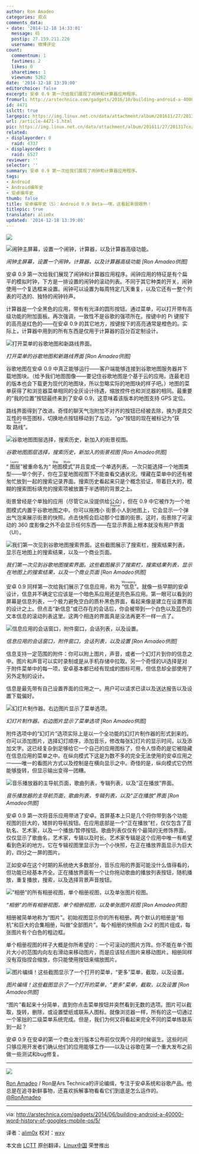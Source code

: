 ```yaml
---
author: Ron Amadeo
categories: 观点
comments_data:
- date: '2014-12-18 14:33:01'
  message: 码
  postip: 27.159.211.226
  username: 微博评论
count:
  commentnum: 1
  favtimes: 2
  likes: 0
  sharetimes: 1
  viewnum: 5262
date: '2014-12-18 13:39:00'
editorchoice: false
excerpt: 安卓 0.9 第一次给我们展现了闹钟和计算器应用程序。
fromurl: http://arstechnica.com/gadgets/2016/10/building-android-a-40000-word-history-of-googles-mobile-os/5/
id: 4471
islctt: true
largepic: https://img.linux.net.cn/data/attachment/album/201611/27/201317cnz2b2hhwtmnfdmh.jpg
url: /article-4471-1.html
pic: https://img.linux.net.cn/data/attachment/album/201611/27/201317cnz2b2hhwtmnfdmh.jpg.thumb.jpg
related:
- displayorder: 0
  raid: 4337
- displayorder: 0
  raid: 6527
reviewer: ''
selector: ''
summary: 安卓 0.9 第一次给我们展现了闹钟和计算器应用程序。
tags:
- Android
- Android编年史
- 安卓编年史
thumb: false
title: 安卓编年史（5）：Android 0.9 Beta——嘿，这看起来很眼熟！
titlepic: true
translator: alim0x
updated: '2014-12-18 13:39:00'
---
```


![](/data/attachment/album/201611/27/201317cnz2b2hhwtmnfdmh.jpg)


![闹钟主屏幕，设置一个闹钟，计算器，以及计算器高级功能。](/data/attachment/album/201412/17/234155euzfgf5vkrke4kos.png)


*闹钟主屏幕，设置一个闹钟，计算器，以及计算器高级功能 [Ron Amadeo供图]*


安卓 0.9 第一次给我们展现了闹钟和计算器应用程序。闹钟应用的特征是有个扁平的模拟时钟，下方是一排设置的闹钟的滚动列表。不同于其它种类的开关，闹钟使用一个复选框来设置。闹钟可以设置为每周特定几天重复，以及它还有一整个列表的可选的、独特的闹钟铃声。


计算器是一个全黑色的应用，带有有光泽的圆形按钮。通过菜单，可以打开带有高级功能的附加面板。再次强调，一致性不是谷歌的强项所在。按键中的 Pi 键按下的高亮是红色的——在安卓 0.9 的其它地方，按键按下的高亮通常是橙色的。实际上，计算器中用到的所有东西是仅用于计算器的百分百定制设计。


![打开菜单的谷歌地图和新路线界面。](/data/attachment/album/201412/17/234156gmfmfhscg0gm22hg.png)


*打开菜单的谷歌地图和新路线界面 [Ron Amadeo供图]*


谷歌地图在安卓 0.9 中真正能够运行——客户端能够连接到谷歌地图服务器并下载地图块。（给予我们地图图像——要记住谷歌地图是个基于云的应用。连最老旧的版本也会下载更为现代的地图块，所以忽略实际的地图块的样子吧。）地图的菜单获得了和浏览器菜单相同的全灰设计待遇，缩放控件也和浏览器的相同。最重要的“我的位置”按钮最终来到了安卓 0.9，这意味着该版本的地图支持 GPS 定位。


路线界面得到了改进。奇怪的聊天气泡附加不对齐的按钮已经被去除，换为更具交互性的书签图标，切换地点按钮移动到了左边，“go”按钮的现在被标记为“获取<ruby> 路线 <rp>  （ </rp> <rt>  Route </rt> <rp>  ） </rp></ruby>”。


![谷歌地图图层选择，搜索历史，新加入的街景视图。](/data/attachment/album/201412/17/234157tl57ye07lfxy43e4.png)


*谷歌地图图层选择，搜索历史，新加入的街景视图 [Ron Amadeo供图]*


“<ruby> 图层 <rp>  （ </rp> <rt>  Layers </rt> <rp>  ） </rp></ruby>”被重命名为“<ruby> 地图模式 <rp>  （ </rp> <rt>  Map Mode </rt> <rp>  ） </rp></ruby>”并且变成一个单选列表。一次只能选择一个地图类型——举个例子，你在卫星地图视图下不能查看交通状况。埋藏在菜单中的还有被匆忙放到一起的搜索记录界面。搜索历史看起来只是个概念验证，带着巨大的，模糊的搜索图标填充的搜索项被放置于半透明的背景之上。


街景曾经是个单独的应用（尽管它从没提供给公众），但在 0.9 中它被作为一个地图模式内置于谷歌地图之中。你可以拖拽小<ruby> 街景小人 <rp>  （ </rp> <rt>  Pegman </rt> <rp>  ） </rp></ruby>到地图上，它会显示一个弹出气泡来展示街景的快照。点击快照会启动那个位置的街景。这时，街景除了可滚动的 360 度影像之外不会显示任何东西——在显示界面上根本就没有用户界面（UI）。


![我们第一次见到谷歌地图搜索界面。这些截图展示了搜索栏，搜索结果列表，显示在地图上的搜索结果，以及一个商业页面。 ](/data/attachment/album/201412/17/234158kiqidezz9azjm9dg.png)


*我们第一次见到谷歌地图搜索界面。这些截图展示了搜索栏，搜索结果列表，显示在地图上的搜索结果，以及一个商业页面 [Ron Amadeo供图]*


安卓 0.9 同样第一次给我们展示了信息应用，称为<ruby> “信息” <rp>  （ </rp> <rt>  Messaging </rt> <rp>  ） </rp></ruby>。就像一些早期的安卓设计，信息并不确定它应该是一个暗色系应用还是亮色系应用。第一眼可以看到的屏幕是信息列表，一个极力避免空白的质朴黑色界面，看起来像是建立在设置界面的设计之上。但点击“新信息”或已存在的会话后，你会被带到一个白色以及蓝色的文本信息的滚动列表这里。这两个相连的界面真是没法再更不一样一点了。


![信息应用的会话窗口，附件窗口，会话列表，以及设置。](/data/attachment/album/201412/17/234200shek3heegheg0h92.png)


*信息应用的会话窗口，附件窗口，会话列表，以及设置 [Ron Amadeo供图]*


信息支持一定范围的附件：你可以附上图片，声音，或者一个幻灯片到你的信息之中。图片和声音可以实时录制或是从手机存储中拉取。另一个奇怪的UI选择是对于附件菜单中的每一项，安卓基本都已经有现成的图标可用，但信息却全部使用了另外定制的设计。


信息是最先带有自己设置界面的应用之一。用户可以请求已读以及送达报告以及设置下载偏好。


![幻灯片制作器。右边图片显示了菜单选项。](/data/attachment/album/201412/17/234201lq1a8al1aovdc3kk.png)


*幻灯片制作器。右边图片显示了菜单选项 [Ron Amadeo供图]*


附件选项中的“幻灯片”选项实际上是以一个全功能的幻灯片制作器的形式到来的。你可以添加图片，选择幻灯顺序，添加音乐，修改每张幻灯片的显示时间，以及添加文字。这已经复杂到足够给它一个自己的应用图标了，但令人惊奇的是它被隐藏在信息应用的菜单之中。在纵向模式下这是为数不多的完全无法使用的安卓应用之一——唯一的看图片方式以及控制是在横向显示之中。奇怪的是，纵向模式它仍然能够旋转，但显示输出变得一团糟。


![音乐播放器的主导航页面，歌曲列表，专辑列表，以及“正在播放”界面。](/data/attachment/album/201412/17/234202y00b0se0kzeneqjv.png)


*音乐播放器的主导航页面，歌曲列表，专辑列表，以及“正在播放”界面 [Ron Amadeo供图]*


安卓 0.9 第一次将音乐应用带进了安卓。首屏基本上只是几个将你带到各个功能视图的巨大的，矮胖的导航按钮。在应用底部是一个“正在播放”栏，仅仅包含了音轨名、艺术家，以及一个播放/暂停按钮。歌曲列表仅仅有个最简的无修饰界面，仅仅显示了歌曲名，艺术家，专辑以及时长。艺术家专辑是这个应用中唯一有希望看到色彩的地方。它在专辑视图里显示为一个小快照，在正在播放界面显示为巨大的，四分之一屏的图片。


正如安卓在这个时期的系统绝大多数部分，音乐应用的界面可能没什么值得看的，但功能已经基本齐全。正在播放界面有一个让你拖动歌曲的播放列表按钮，随机播放，重复播放，搜索，以及选择背景声音按钮。


![“相册”的所有相册视图，单个相册视图，以及单张图片视图。](/data/attachment/album/201412/17/234204e1zfgfucadpfyag4.png)


*“相册”的所有相册视图，单个相册视图，以及单张图片视图 [Ron Amadeo供图]*


相册被简单地称为“图片”。初始视图显示你的所有相册。两个默认的相册是“相机”和巨大的合集相册，叫做“全部图片”。每个相册的快照由 2x2 的图片组成，每张图片有个白色的粗边框。


单个相册视图的样子大概是你所希望的：一个可滚动的图片方阵。你不能在单个图片大小的范围内向左右滑动来移动图片，而是应该轻点图片来移动图片。相册同样没有双指捏合缩放，你只能使用按钮来缩放图片。


![图片编缉！这些截图显示了一个打开的菜单，“更多”菜单，截取，以及设置。](/data/attachment/album/201412/17/234204h7zdkzoeerxoy7uy.png)


*图片编缉！这些截图显示了一个打开的菜单，“更多”菜单，截取，以及设置 [Ron Amadeo供图]*


“图片”看起来十分简单，直到你点击菜单按钮并突然看到无数的选项。图片可以截取，旋转，删除，或设置壁纸或联系人图标。就像浏览器一样，所有的这一切通过一个笨拙的二级菜单系统完成。但是，我们为何又将看起来完全不同的菜单练联系到一起？


安卓 0.9 在安卓的第一个商业发行版本公布前仅仅两个月的时候诞生。这些时间只够应用开发者们确认他们的应用能够工作——以及让谷歌在第一个重大发布之前做一些测试和bug修复。




---


![](/data/attachment/album/201412/17/234205efda72azhgx3t1eg.jpg)


[Ron Amadeo](http://arstechnica.com/author/ronamadeo) / Ron是Ars Technica的评论编缉，专注于安卓系统和谷歌产品。他总是在追寻新鲜事物，还喜欢拆解事物看看它们到底是怎么运作的。[@RonAmadeo](https://twitter.com/RonAmadeo)




---


via: <http://arstechnica.com/gadgets/2014/06/building-android-a-40000-word-history-of-googles-mobile-os/5/>


译者：[alim0x](https://github.com/alim0x) 校对：[wxy](https://github.com/wxy)


本文由 [LCTT](https://github.com/LCTT/TranslateProject) 原创翻译，[Linux中国](http://linux.cn/) 荣誉推出